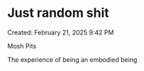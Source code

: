 # Just random shit

Created: February 21, 2025 9:42 PM

Mosh Pits

The experience of being an embodied being
